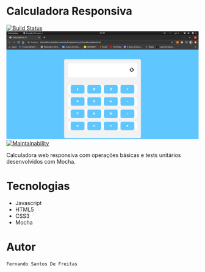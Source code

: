 # Calculadora Responsiva 
[![Build Status](https://travis-ci.org/Nando-Freitas/Calculadora-Javascript.svg?branch=master)](https://travis-ci.org/Nando-Freitas/Calculadora-Javascript)
<img src="screen.png" alt="tela principal"/>
[![Maintainability](https://api.codeclimate.com/v1/badges/47bad610d703713faa14/maintainability)](https://codeclimate.com/github/Nando-Freitas/Calculadora-Javascript/maintainability)

Calculadora web responsiva com operações básicas e tests unitários desenvolvidos com Mocha. 

# Tecnologias

* Javascript
* HTML5
* CSS3
* Mocha

# Autor

```
Fernando Santos De Freitas
```
